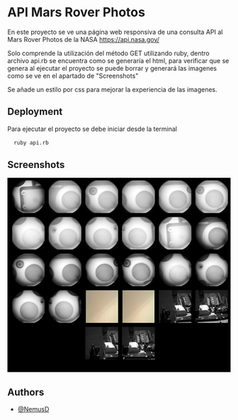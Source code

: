 
# API Mars Rover Photos

En este proyecto se ve una página web responsiva de una consulta API al Mars Rover Photos de la NASA https://api.nasa.gov/

Solo comprende la utilización del método GET utilizando ruby, dentro archivo api.rb se encuentra como se generaría el html, para verificar que se genera al ejecutar el proyecto se puede borrar y generará las imagenes como se ve en el apartado de "Screenshots"

Se añade un estilo por css para mejorar la experiencia de las imagenes.





## Deployment

Para ejecutar el proyecto se debe iniciar desde la terminal

```bash
  ruby api.rb
```


## Screenshots

![App Screenshot](https://github.com/NemusD/nasa-ruby/blob/central/img/Nasa.PNG?raw=true)

## Authors

- [@NemusD](https://github.com/NemusD/)

